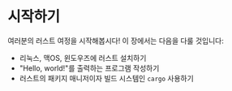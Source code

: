 # 시작하기

여러분의 러스트 여정을 시작해봅시다! 이 장에서는 다음을 다룰 것입니다:

* 리눅스, 맥OS, 윈도우즈에 러스트 설치하기
* "Hello, world!"를 출력하는 프로그램 작성하기
* 러스트의 패키지 매니저이자 빌드 시스템인 `cargo` 사용하기
